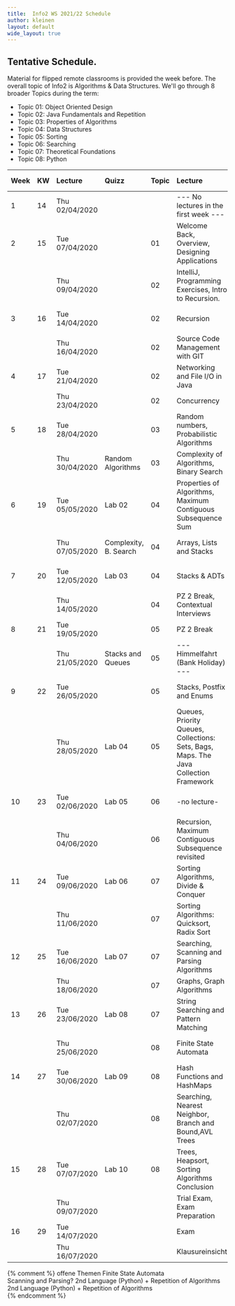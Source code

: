 ```yaml
---
title:  Info2 WS 2021/22 Schedule
author: kleinen
layout: default
wide_layout: true
---
```


## Tentative Schedule.

Material for flipped remote classrooms is provided the week before. The overall topic of Info2 is Algorithms & Data Structures.
We'll go through 8 broader Topics during the term:

* Topic 01: Object Oriented Design
* Topic 02: Java Fundamentals and Repetition
* Topic 03: Properties of Algorithms
* Topic 04: Data Structures
* Topic 05: Sorting
* Topic 06: Searching
* Topic 07: Theoretical Foundations
* Topic 08: Python

| Week | KW | Lecture        | Quizz                 | Topic | Lecture                                                                               | Lab # | Lab Topic                                                         |
|:-----|:---|:---------------|:----------------------|:------|:--------------------------------------------------------------------------------------|:------|:------------------------------------------------------------------|
| 1    | 14 | Thu 02/04/2020 |                       |       | --- No lectures in the first week ---                                                 |       | --- No labs in the  first week ---                                |
| 2    | 15 | Tue 07/04/2020 |                       | 01    | Welcome Back, Overview, Designing Applications                                        | 1     | [Designing an Application, CRC Cards  (Pre-Lab!)](../labs/lab-01) |
|      |    | Thu 09/04/2020 |                       | 02    | IntelliJ, Programming Exercises, Intro to Recursion.                                  |       | (OO Design)                                                       |
| 3    | 16 | Tue 14/04/2020 |                       | 02    | Recursion                                                                             | 2     | [Implementing CRC cards (Pre-Lab!)](../labs/lab-02)               |
|      |    | Thu 16/04/2020 |                       | 02    | Source Code Management with GIT                                                       |       | (OO Design)                                                       |
| 4    | 17 | Tue 21/04/2020 |                       | 02    | Networking and File I/O in Java                                                       |       | Extra Time for GIT                                                |
|      |    | Thu 23/04/2020 |                       | 02    | Concurrency                                                                           |       |                                                                   |
| 5    | 18 | Tue 28/04/2020 |                       | 03    | Random numbers, Probabilistic Algorithms                                              | 3     | [Histogram](../labs/lab-03)  (Pre-Lab!)                           |
|      |    | Thu 30/04/2020 | Random Algorithms     | 03    | Complexity of Algorithms, Binary Search                                               |       | (Java Fundamentals)                                               |
| 6    | 19 | Tue 05/05/2020 | Lab 02                | 04    | Properties of Algorithms, Maximum Contiguous Subsequence Sum                          | 4     | [Chatterbox](../labs/lab-04)  (Pre-Lab!)                          |
|      |    | Thu 07/05/2020 | Complexity, B. Search | 04    | Arrays, Lists and Stacks                                                              |       | (Java Networking, Concurrency)                                    |
| 7    | 20 | Tue 12/05/2020 | Lab 03                | 04    | Stacks & ADTs                                                                         | 5     | [Execution Times](../labs/lab-05) (Pre-Lab!)                      |
|      |    | Thu 14/05/2020 |                       | 04    | PZ 2 Break, Contextual Interviews                                                     |       | (Properties of Algorithms)                                        |
| 8    | 21 | Tue 19/05/2020 |                       | 05    | PZ 2 Break                                                                            |       |                                                                   |
|      |    | Thu 21/05/2020 | Stacks and Queues     | 05    | --- Himmelfahrt (Bank Holiday) ---                                                    |       |                                                                   |
| 9    | 22 | Tue 26/05/2020 |                       | 05    | Stacks, Postfix and Enums                                                             | 6     | [Reverse Polish Notation](../labs/lab-06) (Pre-Lab!)              |
|      |    | Thu 28/05/2020 | Lab 04                | 05    | Queues, Priority Queues, Collections: Sets, Bags, Maps. The Java Collection Framework |       | (Recursion)                                                       |
| 10   | 23 | Tue 02/06/2020 | Lab 05                | 06    | -no lecture-                                                                          | 7     | [Recursive Triangles](../labs/lab-07) (Pre-Lab!)                  |
|      |    | Thu 04/06/2020 |                       | 06    | Recursion, Maximum Contiguous Subsequence revisited                                   |       | (Recursion)                                                       |
| 11   | 24 | Tue 09/06/2020 | Lab 06                | 07    | Sorting Algorithms, Divide & Conquer                                                  | 8     | [Eight Queens](../labs/lab-08) (Pre-Lab!)                         |
|      |    | Thu 11/06/2020 |                       | 07    | Sorting Algorithms: Quicksort, Radix Sort                                             |       | (Recursion, Backtracking)                                         |
| 12   | 25 | Tue 16/06/2020 | Lab 07                | 07    | Searching, Scanning and Parsing Algorithms                                            | 9     | [Probabilistic Algorithms](../labs/lab-09)  (Pre-Lab!)            |
|      |    | Thu 18/06/2020 |                       | 07    | Graphs, Graph Algorithms                                                              |       | (Concurrency, Random)                                             |
| 13   | 26 | Tue 23/06/2020 | Lab 08                | 07    | String Searching and Pattern Matching                                                 | 10    | [Getting from A to B](../labs/lab-10)                             |
|      |    | Thu 25/06/2020 |                       | 08    | Finite State Automata                                                                 |       | (Graphs and Graph Algorithms)                                     |
| 14   | 27 | Tue 30/06/2020 | Lab 09                | 08    | Hash Functions and HashMaps                                                           | 11    | [Finite State Automata and Sorting](../labs/lab-11)               |
|      |    | Thu 02/07/2020 |                       | 08    | Searching, Nearest Neighbor, Branch and Bound,AVL Trees                               |       | (Theoretical Foundations, FSA)                                    |
| 15   | 28 | Tue 07/07/2020 | Lab 10                | 08    | Trees, Heapsort, Sorting Algorithms Conclusion                                        | 12    | [Scrabble Cheater](../labs/lab-12)                                |
|      |    | Thu 09/07/2020 |                       |       | Trial Exam, Exam Preparation                                                          |       | (Hashes)                                                          |
| 16   | 29 | Tue 14/07/2020 |                       |       | Exam                                                                                  |       |                                                                   |
|      |    | Thu 16/07/2020 |                       |       | Klausureinsicht                                                                       |       |                                                                   |





{% comment %}
offene Themen
Finite State Automata                                                        
Scanning and Parsing?
2nd Language (Python) + Repetition of Algorithms                             
2nd Language (Python) + Repetition of Algorithms                             
{% endcomment %}
